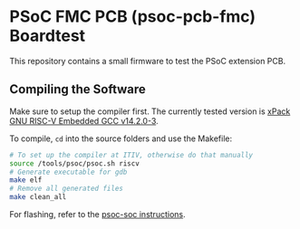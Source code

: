 # PSoC FMC PCB (psoc-pcb-fmc) Boardtest

This repository contains a small firmware to test the PSoC extension PCB.

## Compiling the Software

Make sure to setup the compiler first. The currently tested version is [xPack GNU RISC-V Embedded GCC v14.2.0-3](https://github.com/xpack-dev-tools/riscv-none-elf-gcc-xpack/releases/tag/v14.2.0-3).

To compile, `cd` into the source folders and use the Makefile:
```bash
# To set up the compiler at ITIV, otherwise do that manually
source /tools/psoc/psoc.sh riscv
# Generate executable for gdb
make elf
# Remove all generated files
make clean_all
```

For flashing, refer to the [psoc-soc instructions](https://github.com/kit-kch/psoc-soc/).